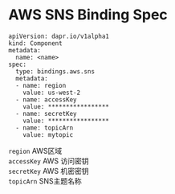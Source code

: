 # AWS SNS Binding Spec

```
apiVersion: dapr.io/v1alpha1
kind: Component
metadata:
  name: <name>
spec:
  type: bindings.aws.sns
  metadata:
  - name: region
    value: us-west-2
  - name: accessKey
    value: *****************
  - name: secretKey
    value: *****************
  - name: topicArn
    value: mytopic
```

`region` AWS区域  
`accessKey` AWS 访问密钥  
`secretKey` AWS 机密密钥  
`topicArn` SNS主题名称